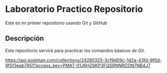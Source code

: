 # Laboratorio Practico Repositorio

Este es mi primer repositorio usando Git y GitHub

## Descripción
Este repositorio servirá para practicar los comandos básicos de Git.

https://api.postman.com/collections/24285325-3cf9d09c-1d2a-43fd-9f0d-9f5f3eab7451?access_key=PMAT-01J6HZ6KP3FQSRNNRCDN7NB4J7
